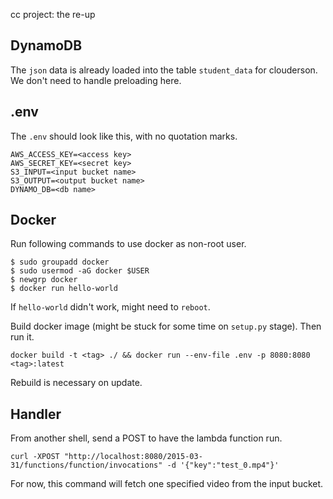 cc project: the re-up

## DynamoDB

The `json` data is already loaded into the table `student_data` for clouderson. We don't need to handle preloading here.

## .env

The `.env` should look like this, with no quotation marks.

```
AWS_ACCESS_KEY=<access key>
AWS_SECRET_KEY=<secret key>
S3_INPUT=<input bucket name>
S3_OUTPUT=<output bucket name>
DYNAMO_DB=<db name>
```

## Docker

Run following commands to use docker as non-root user.

```
$ sudo groupadd docker
$ sudo usermod -aG docker $USER
$ newgrp docker
$ docker run hello-world
```

If `hello-world` didn't work, might need to `reboot`.

Build docker image (might be stuck for some time on `setup.py` stage). Then run it.

```docker build -t <tag> ./ && docker run --env-file .env -p 8080:8080 <tag>:latest```

Rebuild is necessary on update.

## Handler

From another shell, send a POST to have the lambda function run.

```curl -XPOST "http://localhost:8080/2015-03-31/functions/function/invocations" -d '{"key":"test_0.mp4"}'```

For now, this command will fetch one specified video from the input bucket.
